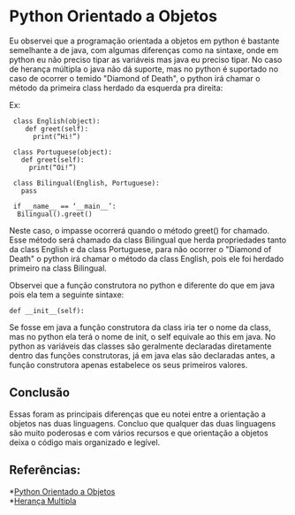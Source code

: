 # Python Orientado a Objetos

Eu observei que a programação orientada a objetos em python é bastante semelhante a de java, com algumas diferenças como na sintaxe, onde em python
eu não preciso tipar as variáveis mas java eu preciso tipar. No caso de herança múltipla o java não dá suporte, mas no python é suportado no caso de 
ocorrer o temido "Diamond of Death", o python irá chamar o método da primeira class herdado da esquerda pra direita:

Ex:<br>

     class English(object):
        def greet(self):
          print(“Hi!”)
          
     class Portuguese(object):
       def greet(self):
         print(“Oi!”)
         
     class Bilingual(English, Portuguese):
       pass
       
     if __name__ == ‘__main__’:
      Bilingual().greet()
      
Neste caso, o impasse ocorrerá quando o método greet() for chamado. Esse método será chamado da class Bilingual que herda propriedades tanto da class English 
e da class Portuguese, para não ocorrer o "Diamond of Death" o python irá chamar o método da class English, pois ele foi herdado primeiro na class Bilingual.

Observei que a função construtora no python e diferente do que em java pois ela tem a seguinte sintaxe:<br>

    def __init__(self):
Se fosse em java a função construtora da class iria ter o nome da class, mas no python ela terá o nome de init, o self equivale ao this em java.
No python as variáveis das classes são geralmente declaradas diretamente dentro das funções construtoras, já em java elas são declaradas antes, a função 
construtora apenas estabelece os seus primeiros valores. 

## Conclusão
Essas foram as principais diferenças que eu notei entre a orientação a objetos nas duas linguagens. Concluo que qualquer das duas linguagens são muito
poderosas e com vários recursos e que orientação a objetos deixa o código mais organizado e legível.

## Referências:

*[Python Orientado a Objetos](https://www.treinaweb.com.br/blog/orientacao-a-objetos-em-python)<br>
*[Herança Multipla](https://medium.com/rafaeltardivo/python-e-heran%C3%A7a-m%C3%BAltipla-como-funciona-876db0449efe)

